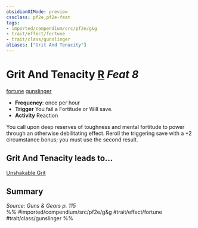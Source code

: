 ```yaml
---
obsidianUIMode: preview
cssclass: pf2e,pf2e-feat
tags:
- imported/compendium/src/pf2e/g&g
- trait/effect/fortune
- trait/class/gunslinger
aliases: ["Grit And Tenacity"]
---
```

# Grit And Tenacity  [R](chapter-9-playing-the-game.md#Actions "Reaction") *Feat 8*  
[fortune](fortune.md)  [gunslinger](rules/traits/gunslinger-g-g.md)  

- **Frequency**: once per hour
- **Trigger** You fail a Fortitude or Will save.
- **Activity** Reaction

You call upon deep reserves of toughness and mental fortitude to power through an otherwise debilitating effect. Reroll the triggering save with a +2 circumstance bonus; you must use the second result.

## Grit And Tenacity leads to...

[Unshakable Grit](unshakable-grit-g-g.md)

## Summary

*Source: Guns & Gears p. 115*  
%% #imported/compendium/src/pf2e/g&g #trait/effect/fortune #trait/class/gunslinger %%